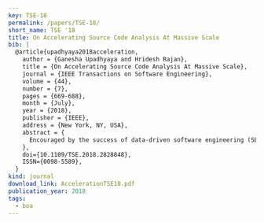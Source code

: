 ```yaml
---
key: TSE-18
permalink: /papers/TSE-18/
short_name: TSE '18
title: On Accelerating Source Code Analysis At Massive Scale
bib: |
  @article{upadhyaya2018acceleration,
    author = {Ganesha Upadhyaya and Hridesh Rajan},
    title = {On Accelerating Source Code Analysis At Massive Scale},
    journal = {IEEE Transactions on Software Engineering},
    volume = {44},
    number = {7},
    pages = {669-688},
    month = {July},
    year = {2018},
    publisher = {IEEE},
    address = {New York, NY, USA},
    abstract = {
      Encouraged by the success of data-driven software engineering (SE) techniques that have found numerous applications e.g. in defect prediction, specification inference, the demand for mining and analyzing source code repositories at scale has significantly increased. However, analyzing source code at scale remains expensive to the extent that data-driven solutions to certain SE problems are beyond our reach today. Extant techniques have focused on leveraging distributed computing to solve this problem, but with a concomitant increase in computational resource needs. This work proposes a technique that reduces the amount of computation performed by the ultra-large-scale source code mining task, especially those that make use of control and data flow analyses. Our key idea is to analyze the mining task to identify and remove the irrelevant portions of the source code, prior to running the mining task. We show a realization of our insight for mining and analyzing massive collections of control flow graphs of source codes. Our evaluation using 16 classical control-/data-flow analyses that are typical components of mining tasks and 7 Million CFGs shows that our technique can achieve on average a 40% reduction in the task computation time. Our case studies demonstrates the applicability of our technique to massive scale source code mining tasks.
    },
    doi={10.1109/TSE.2018.2828848}, 
    ISSN={0098-5589}, 
  }
kind: journal
download_link: AccelerationTSE18.pdf
publication_year: 2018
tags:
  - boa
---
```


